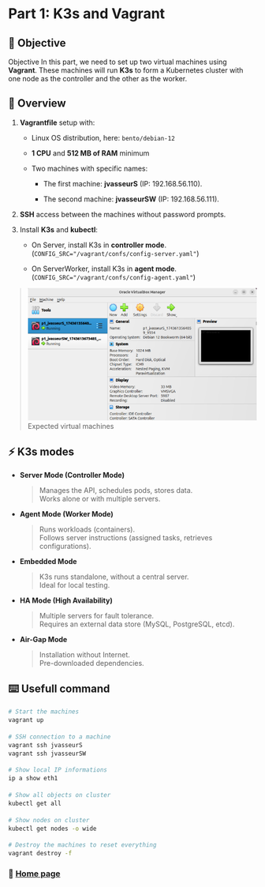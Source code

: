 # Part 1: K3s and Vagrant

## 🎯 Objective
Objective
In this part, we need to set up two virtual machines using **Vagrant**. These machines will run **K3s** to form a Kubernetes cluster with one node as the controller and the other as the worker.

## 📑 Overview

1. **Vagrantfile** setup with:

	- Linux OS distribution, here: `bento/debian-12`

	- **1 CPU** and **512 MB of RAM** minimum

	- Two machines with specific names:

		- The first machine: **jvasseurS** (IP: 192.168.56.110).

		- The second machine: **jvasseurSW** (IP: 192.168.56.111).

2. **SSH** access between the machines without password prompts.

3. Install **K3s** and **kubectl**:

	- On Server, install K3s in **controller mode**. (`CONFIG_SRC="/vagrant/confs/config-server.yaml"`)

	- On ServerWorker, install K3s in **agent mode**. (`CONFIG_SRC="/vagrant/confs/config-agent.yaml"`)  

> ![virtualbox](/images/p1_virtualbox.png)  
> Expected virtual machines

## ⚡ K3s modes

- **Server Mode (Controller Mode)**  
	>  Manages the API, schedules pods, stores data.  
  Works alone or with multiple servers.  

- **Agent Mode (Worker Mode)**  
	>  Runs workloads (containers).  
  Follows server instructions (assigned tasks, retrieves configurations).  

- **Embedded Mode**  
	>  K3s runs standalone, without a central server.  
  Ideal for local testing.  

- **HA Mode (High Availability)**  
	>  Multiple servers for fault tolerance.  
  Requires an external data store (MySQL, PostgreSQL, etcd).  

- **Air-Gap Mode**  
	>  Installation without Internet.  
  Pre-downloaded dependencies.  


## ⌨️ Usefull command

```sh
# Start the machines
vagrant up

# SSH connection to a machine
vagrant ssh jvasseurS
vagrant ssh jvasseurSW

# Show local IP informations
ip a show eth1

# Show all objects on cluster
kubectl get all

# Show nodes on cluster
kubectl get nodes -o wide

# Destroy the machines to reset everything
vagrant destroy -f
```

### 📖 [Home page](https://github.com/vkerob/Inception-of-Things#readme)